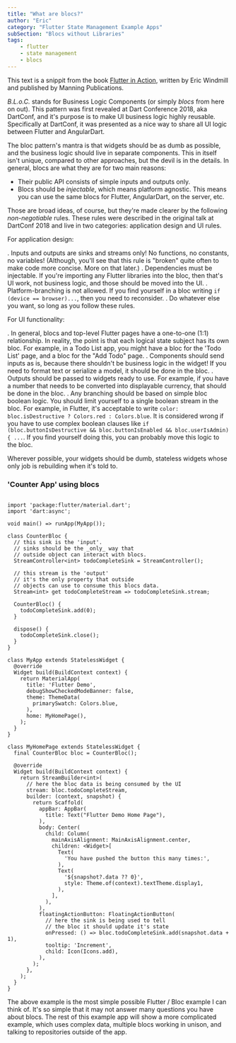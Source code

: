 ```yaml
---
title: "What are blocs?"
author: "Eric"
category: "Flutter State Management Example Apps"
subSection: "Blocs without Libraries"
tags:
    - flutter
    - state management
    - blocs
---
```


<div class="aside"> This text is a snippit from the book <a href="https://www.manning.com/books/flutter-in-action">Flutter in Action</a>, written by Eric Windmill and published by Manning Publications.</div>

_B.L.o.C._ stands for Business Logic Components (or simply _blocs_ from here on out). This pattern was first revealed at Dart Conference 2018, aka DartConf, and it's purpose is to make UI business logic highly reusable. Specifically at DartConf, it was presented as a nice way to share all UI logic between Flutter and AngularDart.

The bloc pattern's mantra is that widgets should be as dumb as possible, and the business logic should live in separate components. This in itself isn't unique, compared to other approaches, but the devil is in the details. In general, blocs are what they are for two main reasons:

* Their public API consists of simple inputs and outputs only.
* Blocs should be _injectable_, which means platform agnostic. This means you can use the same blocs for Flutter, AngularDart, on the server, etc.

Those are broad ideas, of course, but they're made clearer by the following _non-negotiable_ rules. These rules were described in the original talk at DartConf 2018 and live in two categories: application design and UI rules.

For application design:

. Inputs and outputs are sinks and streams only! No functions, no constants, no variables! (Although, you'll see that this rule is "broken" quite often to make code more concise. More on that later.)
. Dependencies must be injectable. If you're importing any Flutter libraries into the bloc, then that's UI work, not business logic, and those should be moved into the UI.
. Platform-branching is not allowed. If you find yourself in a bloc writing `if (device == browser)...`, then you need to reconsider.
. Do whatever else you want, so long as you follow these rules.

For UI functionality:

. In general, blocs and top-level Flutter pages have a one-to-one (1:1) relationship. In reality, the point is that each logical state subject has its own bloc. For example, in a Todo List app, you might have a bloc for the 'Todo List' page, and a bloc for the "Add Todo" page.
. Components should send inputs as is, because there shouldn't be business logic in the widget! If you need to format text or serialize a model, it should be done in the bloc.
. Outputs should be passed to widgets ready to use. For example, if you have a number that needs to be converted into displayable currency, that should be done in the bloc.
. Any branching should be based on simple bloc boolean logic. You should limit yourself to a single boolean stream in the bloc. For example, in Flutter, it's acceptable to write `color: bloc.isDestructive ? Colors.red : Colors.blue`. It is considered wrong if you have to use complex boolean clauses like `if (bloc.buttonIsDestructive && bloc.buttonIsEnabled && bloc.userIsAdmin) { ...`. If you find yourself doing this, you can probably move this logic to the bloc.

Wherever possible, your widgets should be dumb, stateless widgets whose only job is rebuilding when it's told to. 

### 'Counter App' using blocs

```run-dartpad:mode-flutter:theme-dark

import 'package:flutter/material.dart';
import 'dart:async';

void main() => runApp(MyApp());

class CounterBloc {
  // this sink is the 'input'.
  // sinks should be the _only_ way that 
  // outside object can interact with blocs. 
  StreamController<int> todoCompleteSink = StreamController();

  // this stream is the 'output'
  // it's the only property that outside
  // objects can use to consume this blocs data.
  Stream<int> get todoCompleteStream => todoCompleteSink.stream;

  CounterBloc() {
    todoCompleteSink.add(0);
  }
  
  dispose() {
    todoCompleteSink.close();
  }
}

class MyApp extends StatelessWidget {
  @override
  Widget build(BuildContext context) {
    return MaterialApp(
      title: 'Flutter Demo',
      debugShowCheckedModeBanner: false,
      theme: ThemeData(
        primarySwatch: Colors.blue,
      ),
      home: MyHomePage(),
    );
  }
}

class MyHomePage extends StatelessWidget {
  final CounterBloc bloc = CounterBloc();

  @override
  Widget build(BuildContext context) {
    return StreamBuilder<int>(
      // here the bloc data is being consumed by the UI 
      stream: bloc.todoCompleteStream,
      builder: (context, snapshot) {
        return Scaffold(
          appBar: AppBar(
            title: Text("Flutter Demo Home Page"),
          ),
          body: Center(
            child: Column(
              mainAxisAlignment: MainAxisAlignment.center,
              children: <Widget>[
                Text(
                  'You have pushed the button this many times:',
                ),
                Text(
                  '${snapshot?.data ?? 0}',
                  style: Theme.of(context).textTheme.display1,
                ),
              ],
            ),
          ),
          floatingActionButton: FloatingActionButton(
            // here the sink is being used to tell
            // the bloc it should update it's state
            onPressed: () => bloc.todoCompleteSink.add(snapshot.data + 1),
            tooltip: 'Increment',
            child: Icon(Icons.add),
          ),
        );
      },
    );
  }
}
```

The above example is the most simple possible Flutter / Bloc example I can think of. It's so simple that it may not answer many questions you have about blocs. The rest of this example app will show a more complicated example, which uses complex data, multiple blocs working in unison, and talking to repositories outside of the app.